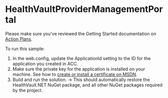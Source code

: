 # HealthVaultProviderManagementPortal

Please make sure you've reviewed the Getting Started documentation on [Action Plans](http://msdn.microsoft.com/en-us/healthvault/mt778893).

To run this sample: 
1. In the web.config, update the ApplicationId setting to the ID for the application you created in ACC.
2. Make sure the private key for the application is installed on your machine. See how to [create or install a certificate on MSDN](https://msdn.microsoft.com/en-us/healthvault/mt778893#_Certificates).
3. Build and run the solution.
    -> This should automatically restore the HealthVault.NET NuGet package, and all other NuGet packages required by the project.
